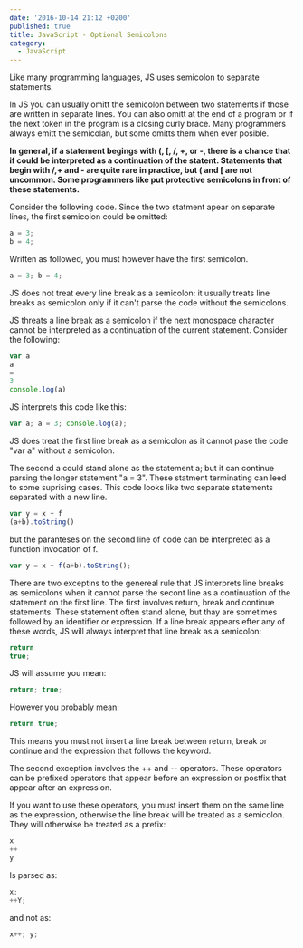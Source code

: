 ```yaml
---
date: '2016-10-14 21:12 +0200'
published: true
title: JavaScript - Optional Semicolons
category:
  - JavaScript
---
```

Like many programming languages, JS uses semicolon to separate statements. 

In JS you can usually omitt the semicolon between two statements if those are written in separate lines. You can also omitt at the end of a program or if the next token in the program is a closing curly brace. Many programmers always emitt the semicolan, but some omitts them when ever posible. 

**In general, if a statement begings with (, [, /, +, or -, there is a chance that if could be interpreted as a continuation of the statent.
Statements that begin with /,+ and - are quite rare in practice, but ( and [ are not uncommon. 
Some programmers like put protective semicolons in front of these statements.**

Consider the following code. Since the two statment apear on separate lines, the first semicolon could be omitted:

```javascript
a = 3;
b = 4;
```

Written as followed, you must however have the first semicolon.

```javascript
a = 3; b = 4;
```

JS does not treat every line break as a semicolon: it usually treats line breaks as semicolon only if it can't parse the code without the semicolons.

JS threats a line break as a semicolon if the next monospace character cannot be interpreted as a continuation of the current statement. Consider the following:

```javascript
var a 
a
=
3
console.log(a)
```

JS interprets this code like this:

```javascript
var a; a = 3; console.log(a);
```

JS does treat the first line break as a semicolon as it cannot pase the code "var a" without a semicolon.

The second a could stand alone as the statement a; but it can continue parsing the longer statement "a = 3". These statment terminating can leed to some suprising cases. This code looks like two separate statements separated with a new line.

```javascript
var y = x + f
(a+b).toString()
```

but the paranteses on the second line of code can be interpreted as a function invocation of f.

```javascript
var y = x + f(a+b).toString();
```

There are two exceptins to the genereal rule that JS interprets line breaks as semicolons when it cannot parse the secont line as a continuation of the statement on the first line. The first involves return, break and continue statements. These statement often stand alone, but thay are sometimes followed by an identifier or expression. If a line break appears efter any of these words, JS will always interpret that line break as a semicolon:

```javascript
return
true;
```

JS will assume you mean:

```javascript
return; true;
```

However you probably mean:

```javascript
return true;
```

This means you must not insert a line break between return, break or continue and the expression that follows the keyword.

The second exception involves the ++ and -- operators. These operators can be prefixed operators that appear before an expression or postfix that appear after an expression.

If you want to use these operators, you must insert them on the same line as the expression, otherwise the line break will be treated as a semicolon. They will otherwise be treated as a prefix:

```javascript
x
++
y
```

Is parsed as:

```javascript
x;
++Y;
```

and not as:

```javascript
x++; y;
```